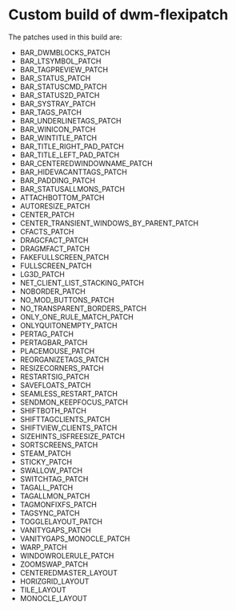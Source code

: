 # Custom build of dwm-flexipatch

The patches used in this build are:

- BAR_DWMBLOCKS_PATCH
- BAR_LTSYMBOL_PATCH
- BAR_TAGPREVIEW_PATCH
- BAR_STATUS_PATCH
- BAR_STATUSCMD_PATCH
- BAR_STATUS2D_PATCH
- BAR_SYSTRAY_PATCH
- BAR_TAGS_PATCH
- BAR_UNDERLINETAGS_PATCH
- BAR_WINICON_PATCH
- BAR_WINTITLE_PATCH
- BAR_TITLE_RIGHT_PAD_PATCH
- BAR_TITLE_LEFT_PAD_PATCH
- BAR_CENTEREDWINDOWNAME_PATCH
- BAR_HIDEVACANTTAGS_PATCH
- BAR_PADDING_PATCH
- BAR_STATUSALLMONS_PATCH
- ATTACHBOTTOM_PATCH
- AUTORESIZE_PATCH
- CENTER_PATCH
- CENTER_TRANSIENT_WINDOWS_BY_PARENT_PATCH
- CFACTS_PATCH
- DRAGCFACT_PATCH
- DRAGMFACT_PATCH
- FAKEFULLSCREEN_PATCH
- FULLSCREEN_PATCH
- LG3D_PATCH
- NET_CLIENT_LIST_STACKING_PATCH
- NOBORDER_PATCH
- NO_MOD_BUTTONS_PATCH
- NO_TRANSPARENT_BORDERS_PATCH
- ONLY_ONE_RULE_MATCH_PATCH
- ONLYQUITONEMPTY_PATCH
- PERTAG_PATCH
- PERTAGBAR_PATCH
- PLACEMOUSE_PATCH
- REORGANIZETAGS_PATCH
- RESIZECORNERS_PATCH
- RESTARTSIG_PATCH
- SAVEFLOATS_PATCH
- SEAMLESS_RESTART_PATCH
- SENDMON_KEEPFOCUS_PATCH
- SHIFTBOTH_PATCH
- SHIFTTAGCLIENTS_PATCH
- SHIFTVIEW_CLIENTS_PATCH
- SIZEHINTS_ISFREESIZE_PATCH
- SORTSCREENS_PATCH
- STEAM_PATCH
- STICKY_PATCH
- SWALLOW_PATCH
- SWITCHTAG_PATCH
- TAGALL_PATCH
- TAGALLMON_PATCH
- TAGMONFIXFS_PATCH
- TAGSYNC_PATCH
- TOGGLELAYOUT_PATCH
- VANITYGAPS_PATCH
- VANITYGAPS_MONOCLE_PATCH
- WARP_PATCH
- WINDOWROLERULE_PATCH
- ZOOMSWAP_PATCH
- CENTEREDMASTER_LAYOUT
- HORIZGRID_LAYOUT
- TILE_LAYOUT
- MONOCLE_LAYOUT
